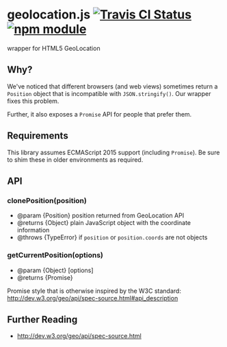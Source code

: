 # geolocation.js [![Travis CI Status](https://travis-ci.org/blinkmobile/geolocation.js.svg?branch=master)](https://travis-ci.org/blinkmobile/geolocation.js) [![npm module](https://img.shields.io/npm/v/@blinkmobile/geolocation.svg)](https://www.npmjs.com/package/@blinkmobile/geolocation)

wrapper for HTML5 GeoLocation


## Why?

We've noticed that different browsers (and web views) sometimes return a
`Position` object that is incompatible with `JSON.stringify()`. Our wrapper
fixes this problem.

Further, it also exposes a `Promise` API for people that prefer them.


## Requirements

This library assumes ECMAScript 2015 support (including `Promise`).
Be sure to shim these in older environments as required.


## API


### clonePosition(position)

- @param {Position} position returned from GeoLocation API
- @returns {Object} plain JavaScript object with the coordinate information
- @throws {TypeError} if `position` or `position.coords` are not objects


### getCurrentPosition(options)

- @param {Object} [options]
- @returns {Promise}

Promise style that is otherwise inspired by the W3C standard: http://dev.w3.org/geo/api/spec-source.html#api_description


## Further Reading

- http://dev.w3.org/geo/api/spec-source.html
